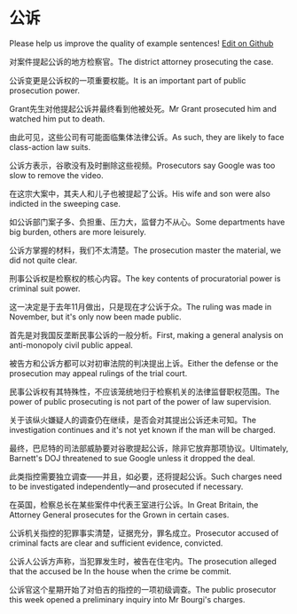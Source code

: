 # 公诉

Please help us improve the quality of example sentences! [Edit on Github](https://github.com/jiyushe/jiyu-example-sentence-source/blob/main/chinese/gongsu.md)

<p><span class="chinese">对案件提起公诉的地方检察官。</span><span class="english">The district attorney prosecuting the case.</span></p>

<p><span class="chinese">公诉变更是公诉权的一项重要权能。</span><span class="english">It is an important part of public prosecution power.</span></p>

<p><span class="chinese">Grant先生对他提起公诉并最终看到他被处死。</span><span class="english">Mr Grant prosecuted him and watched him put to death.</span></p>

<p><span class="chinese">由此可见，这些公司有可能面临集体法律公诉。</span><span class="english">As such, they are likely to face class-action law suits.</span></p>

<p><span class="chinese">公诉方表示，谷歌没有及时删除这些视频。</span><span class="english">Prosecutors say Google was too slow to remove the video.</span></p>

<p><span class="chinese">在这宗大案中，其夫人和儿子也被提起了公诉。</span><span class="english">His wife and son were also indicted in the sweeping case.</span></p>

<p><span class="chinese">如公诉部门案子多、负担重、压力大，监督力不从心。</span><span class="english">Some departments have big burden, others are more leisurely.</span></p>

<p><span class="chinese">公诉方掌握的材料，我们不太清楚。</span><span class="english">The prosecution master the material, we did not quite clear.</span></p>

<p><span class="chinese">刑事公诉权是检察权的核心内容。</span><span class="english">The key contents of procuratorial power is criminal suit power.</span></p>

<p><span class="chinese">这一决定是于去年11月做出，只是现在才公诉于众。</span><span class="english">The ruling was made in November, but it's only now been made public.</span></p>

<p><span class="chinese">首先是对我国反垄断民事公诉的一般分析。</span><span class="english">First, making a general analysis on anti-monopoly civil public appeal.</span></p>

<p><span class="chinese">被告方和公诉方都可以对初审法院的判决提出上诉。</span><span class="english">Either the defense or the prosecution may appeal rulings of the trial court.</span></p>

<p><span class="chinese">民事公诉权有其特殊性，不应该笼统地归于检察机关的法律监督职权范围。</span><span class="english">The power of public prosecuting is not part of the power of law supervision.</span></p>

<p><span class="chinese">关于该纵火嫌疑人的调查仍在继续，是否会对其提出公诉还未可知。</span><span class="english">The investigation continues and it's not yet known if the man will be charged.</span></p>

<p><span class="chinese">最终，巴尼特的司法部威胁要对谷歌提起公诉，除非它放弃那项协议。</span><span class="english">Ultimately, Barnett's DOJ threatened to sue Google unless it dropped the deal.</span></p>

<p><span class="chinese">此类指控需要独立调查——并且，如必要，还将提起公诉。</span><span class="english">Such charges need to be investigated independently—and prosecuted if necessary.</span></p>

<p><span class="chinese">在英国，检察总长在某些案件中代表王室进行公诉。</span><span class="english">In Great Britain, the Attorney General prosecutes for the Grown in certain cases.</span></p>

<p><span class="chinese">公诉机关指控的犯罪事实清楚，证据充分，罪名成立。</span><span class="english">Prosecutor accused of criminal facts are clear and sufficient evidence, convicted.</span></p>

<p><span class="chinese">公诉人公诉方声称，当犯罪发生时，被告在住宅内。</span><span class="english">The prosecution alleged that the accused be In the house when the crime be commit.</span></p>

<p><span class="chinese">公诉官这个星期开始了对伯吉的指控的一项初级调查。</span><span class="english">The public prosecutor this week opened a preliminary inquiry into Mr Bourgi's charges.</span></p>

